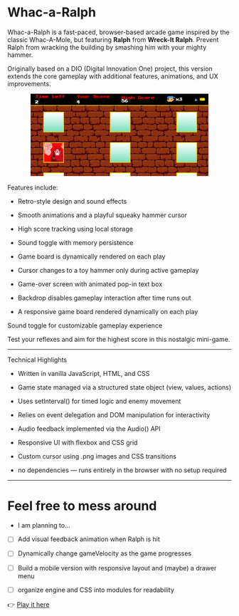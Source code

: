 # Whac-a-Ralph 
Whac-a-Ralph is a fast-paced, browser-based arcade game inspired by the classic Whac-A-Mole, but featuring **Ralph** from **Wreck-It Ralph**. 
Prevent Ralph from wracking the building by smashing him with your mighty hammer.

Originally based on a DIO (Digital Innovation One) project, this version extends the core gameplay with additional features, animations, and UX improvements.


<p align="center">
  <img src="./src/images/Screenshot.png" alt="Whac-a-Ralph gameplay screenshot" width="400" />
</p>

Features include:

- Retro-style design and sound effects

- Smooth animations and a playful squeaky hammer cursor

- High score tracking using local storage

- Sound toggle with memory persistence

- Game board is dynamically rendered on each play

- Cursor changes to a toy hammer only during active gameplay

- Game-over screen with animated pop-in text box

- Backdrop disables gameplay interaction after time runs out

- A responsive game board rendered dynamically on each play


Sound toggle for customizable gameplay experience

Test your reflexes and aim for the highest score in this nostalgic mini-game.

---

Technical Highlights
- Written in vanilla JavaScript, HTML, and CSS

- Game state managed via a structured state object (view, values, actions)

- Uses setInterval() for timed logic and enemy movement

- Relies on event delegation and DOM manipulation for interactivity

- Audio feedback implemented via the Audio() API

- Responsive UI with flexbox and CSS grid

- Custom cursor using .png images and CSS transitions

+ no dependencies — runs entirely in the browser with no setup required

---

# Feel free to mess around 
- I am planning to...

- [ ] Add visual feedback animation when Ralph is hit

- [ ] Dynamically change gameVelocity as the game progresses

- [ ] Build a mobile version with responsive layout and (maybe) a drawer menu

- [ ] organize engine and CSS into modules for readability 

👉 [Play it here](https://diolemos.github.io/Whac-A-Ralph/)
